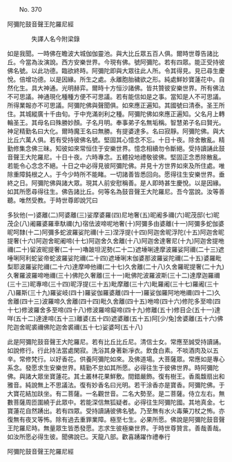 ﻿　　No. 370

阿彌陀鼓音聲王陀羅尼經

　　　　失譯人名今附梁錄


如是我聞。一時佛在瞻波大城伽伽靈池。與大比丘眾五百人俱。爾時世尊告諸比丘。今當為汝演說。西方安樂世界。今現有佛。號阿彌陀。若有四眾。能正受持彼佛名號。以此功德。臨欲終時。阿彌陀即與大眾往此人所。令其得見。見已尋生慶悅。倍增功德。以是因緣。所生之處。永離胞胎穢欲之形。純處鮮妙寶蓮花中。自然化生。具大神通。光明赫弈。爾時十方恒沙諸佛。皆共贊彼安樂世界。所有佛法不可思議。神通現化種種方便不可思議。若有能信如是之事。當知是人不可思議。所得業報亦不可思議。阿彌陀佛與聲聞俱。如來應正遍知。其國號曰清泰。圣王所住。其城縱廣十千由旬。于中充滿剎利之種。阿彌陀佛如來應正遍知。父名月上轉輪圣王。其母名曰殊勝妙顏。子名月明。奉事弟子名無垢稱。智慧弟子名曰賢光。神足精勤名曰大化。爾時魔王名曰無勝。有提婆達多。名曰寂靜。阿彌陀佛。與大比丘六萬人俱。若有受持彼佛名號。堅固其心憶念不忘。十日十夜。除舍散亂。精勤修集念佛三昧。知彼如來常恒住于安樂世界。憶念相續勿令斷絕。受持讀誦此鼓音聲王大陀羅尼。十日十夜。六時專念。五體投地禮敬彼佛。堅固正念悉除散亂。若能令心念念不絕。十日之中必得見彼阿彌陀佛。并見十方世界如來及所住處。唯除重障鈍根之人。于今少時所不能睹。一切諸善皆悉回向。愿得往生安樂世界。垂終之日。阿彌陀佛與諸大眾。現其人前安慰稱善。是人即時甚生慶悅。以是因緣。如其所愿尋得往生。佛告諸比丘。何等名為鼓音聲王大陀羅尼。吾今當說。汝等善聽。唯然受教。于時世尊即說咒曰

多狄他(一)婆離(二)阿婆離(三)娑摩婆羅(四)尼地奢(五)昵阇多禰(六)昵茂邸(七)昵茂企(八)阇羅婆羅車馱禰(九)宿佉波啼呢地奢(十)阿彌多由婆離(十一)阿彌多蛇伽婆昵呵隸(十二)阿彌多蛇波羅娑陀禰(十三)涅浮提(十四)阿迦舍昵浮陀(十五)阿迦舍昵提奢(十六)阿迦舍昵阇啼(十七)阿迦舍久舍離(十八)阿迦舍達奢尼(十九)阿迦舍提咃禰(二十)留波昵提奢(二十一)嚕跛坦泥勢(二十二)遮埵唎達摩波羅娑阿禰(二十三)遮唾唎阿利蛇娑帝蛇波羅娑陀禰(二十四)遮埵唎末伽婆那波羅娑陀禰(二十五)婆羅毗梨耶波羅娑陀禰(二十六)達摩呻他禰(二十七)久舍離(二十八)久舍羅昵提奢(二十九)久奢羅波羅啼咃禰(三十)佛陀久奢離(三十一)毗佛陀波羅波斯(三十二)達摩迦羅禰(三十三)昵專啼(三十四)昵浮提(三十五)毗摩離(三十六)毗羅阇(三十七)羅阇(三十八)羅斯(三十九)羅娑岐(四十)羅娑伽羅婆離(四十一)羅娑伽羅阿地咃禰(四十二)久舍離(四十三)波羅啼久舍離(四十四)毗久舍離(四十五)咃啼(四十六)修陀多至啼(四十七)修波羅舍多至啼(四十八)修波羅啼癡啼(四十九)修離(五十)修目企(五十一)達咩(五十二)達達啼(五十三)離婆(五十四)遮婆離(五十五)阿[少/兔]舍婆離(五十六)佛陀迦舍昵裘禰佛陀迦舍裘禰(五十七)娑婆呵(五十八)

此是阿彌陀鼓音聲王大陀羅尼。若有比丘比丘尼。清信士女。常應至誠受持讀誦。如說修行。行此持法當處閑寂。洗浴其身著新凈衣。飲食白素。不啖酒肉及以五辛。常修梵行。以好香花。供養阿彌陀如來。及佛道場。大菩薩眾。常應如是專心系念。發愿求生安樂世界。精勤不怠如其所愿。必得往生于彼佛世界。時阿彌陀佛。與諸大眾坐寶蓮花。其土叢林花果鮮敷。間錯嚴飾。復有樹王。香風馥扇出和雅音。純說無上不思議法。復有妙香名曰光明。若干涂香亦是寶香。阿彌陀佛。于大寶花結加趺坐。有二菩薩。一名觀世音。二名大勢至。是二菩薩。侍立左右。無數菩薩周匝圍繞于此眾中。若能深信無狐疑者。必得往生阿彌陀國。其地真金。七寶蓮花自然踴出。若有四眾。受持讀誦彼佛名號。乃至無有水火毒藥刀杖之怖。亦復無有夜叉等怖。除有過去重罪業障。極至七生。必果所愿。佛說是阿彌陀鼓音聲王陀羅尼時。無量眾生皆悉發愿。志求生彼極樂世界。于時世尊贊言。善哉善哉。如汝所愿必得生彼。聞佛說已。天龍八部。歡喜踴躍作禮奉行

阿彌陀鼓音聲王陀羅尼經
